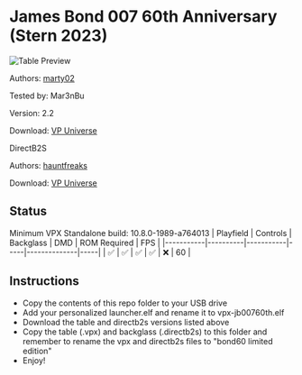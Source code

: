 # James Bond 007 60th Anniversary (Stern 2023)

![Table Preview](https://github.com/Mar3nBu/vpx-images/blob/main/vpx-jb00760th.png)

Authors: [marty02](https://vpuniverse.com/profile/16531-marty02/)

Tested by: Mar3nBu

Version: 2.2

Download: [VP Universe](https://vpuniverse.com/files/file/13103-bond-60-limited-edition/)

DirectB2S

Authors: [hauntfreaks](https://vpuniverse.com/profile/5216-hauntfreaks/)

Download: [VP Universe](https://vpuniverse.com/files/file/13109-bond-007-60th-original-2023-b2s-with-full-dmd/)


## Status 

Minimum VPX Standalone build: 10.8.0-1989-a764013
| Playfield | Controls | Backglass | DMD | ROM Required | FPS | 
|-----------|----------|-----------|-----|--------------|-----|
| :white_check_mark: | :white_check_mark: | :white_check_mark: | :white_check_mark: | :x: | 60 |

## Instructions

- Copy the contents of this repo folder to your USB drive
- Add your personalized launcher.elf and rename it to vpx-jb00760th.elf
- Download the table and directb2s versions listed above 
- Copy the table (.vpx) and backglass (.directb2s) to this folder and remember to rename the vpx and directb2s files to "bond60 limited edition"
- Enjoy!